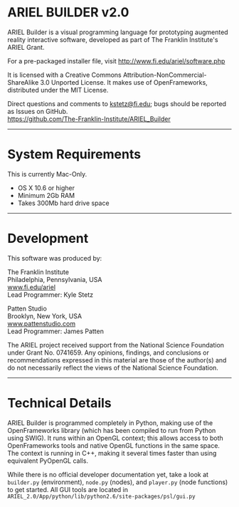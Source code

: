 ARIEL BUILDER v2.0
==================

ARIEL Builder is a visual programming language for prototyping augmented reality interactive software, developed as part of The Franklin Institute's ARIEL Grant.

For a pre-packaged installer file, visit http://www.fi.edu/ariel/software.php

It is licensed with a Creative Commons Attribution-NonCommercial-ShareAlike 3.0 Unported License.
It makes use of OpenFrameworks, distributed under the MIT License.

Direct questions and comments to kstetz@fi.edu; bugs should be reported as Issues on GitHub.  
https://github.com/The-Franklin-Institute/ARIEL_Builder

* * *

System Requirements
===================

This is currently Mac-Only.

* OS X 10.6 or higher
* Minimum 2Gb RAM
* Takes 300Mb hard drive space

* * *

Development
===============

This software was produced by:

The Franklin Institute  
Philadelphia, Pennsylvania, USA  
www.fi.edu/ariel  
Lead Programmer: Kyle Stetz
 
Patten Studio  
Brooklyn, New York, USA  
www.pattenstudio.com  
Lead Programmer: James Patten  

The ARIEL project received support from the National Science Foundation under Grant No. 0741659. Any opinions, findings, and conclusions or recommendations expressed in this material are those
of the author(s) and do not necessarily reflect the views of the National Science Foundation.

* * *

Technical Details
=================

ARIEL Builder is programmed completely in Python, making use of the OpenFrameworks library (which has been compiled to run from Python using SWIG). It runs within an OpenGL context; this allows access to both OpenFrameworks tools and native OpenGL functions in the same space. The context is running in C++, making it several times faster than using equivalent PyOpenGL calls.

While there is no official developer documentation yet, take a look at `builder.py` (environment), `node.py` (nodes), and `player.py` (node functions) to get started. All GUI tools are located in `ARIEL_2.0/App/python/lib/python2.6/site-packages/psl/gui.py`